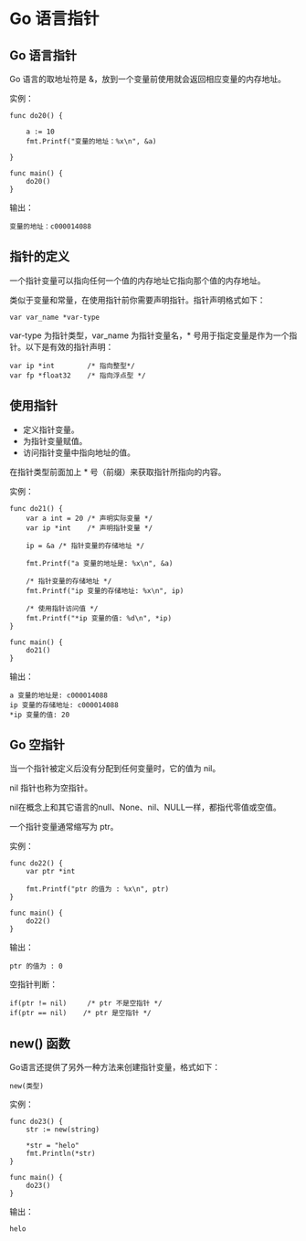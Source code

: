# Go 语言指针
## Go 语言指针
Go 语言的取地址符是 &，放到一个变量前使用就会返回相应变量的内存地址。

实例：

```
func do20() {

	a := 10
	fmt.Printf("变量的地址：%x\n", &a)

}

func main() {
	do20()
}

```
输出：

```
变量的地址：c000014088
```
## 指针的定义

一个指针变量可以指向任何一个值的内存地址它指向那个值的内存地址。

类似于变量和常量，在使用指针前你需要声明指针。指针声明格式如下：

```
var var_name *var-type
```

var-type 为指针类型，var_name 为指针变量名，* 号用于指定变量是作为一个指针。以下是有效的指针声明：


```
var ip *int        /* 指向整型*/
var fp *float32    /* 指向浮点型 */
```
## 使用指针

- 定义指针变量。
- 为指针变量赋值。
- 访问指针变量中指向地址的值。

在指针类型前面加上 * 号（前缀）来获取指针所指向的内容。

实例：

```
func do21() {
	var a int = 20 /* 声明实际变量 */
	var ip *int    /* 声明指针变量 */

	ip = &a /* 指针变量的存储地址 */

	fmt.Printf("a 变量的地址是: %x\n", &a)

	/* 指针变量的存储地址 */
	fmt.Printf("ip 变量的存储地址: %x\n", ip)

	/* 使用指针访问值 */
	fmt.Printf("*ip 变量的值: %d\n", *ip)
}

func main() {
	do21()
}
```

输出：

```
a 变量的地址是: c000014088
ip 变量的存储地址: c000014088
*ip 变量的值: 20
```

## Go 空指针

当一个指针被定义后没有分配到任何变量时，它的值为 nil。

nil 指针也称为空指针。

nil在概念上和其它语言的null、None、nil、NULL一样，都指代零值或空值。

一个指针变量通常缩写为 ptr。

实例：

```
func do22() {
	var ptr *int

	fmt.Printf("ptr 的值为 : %x\n", ptr)
}

func main() {
	do22()
}

```

输出：

```
ptr 的值为 : 0
```
空指针判断：
```
if(ptr != nil)     /* ptr 不是空指针 */
if(ptr == nil)    /* ptr 是空指针 */
```


## new() 函数
Go语言还提供了另外一种方法来创建指针变量，格式如下：

```
new(类型)
```

实例：

```
func do23() {
	str := new(string)

	*str = "helo"
	fmt.Println(*str)
}

func main() {
	do23()
}

```
输出：

```
helo
```




